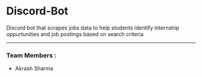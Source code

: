 # Discord-Bot

Discord bot that scrapes jobs data to help students identify internship oppurtunities and job postings based on search criteria
<hr>

### Team Members : 

* Akrash Sharma
